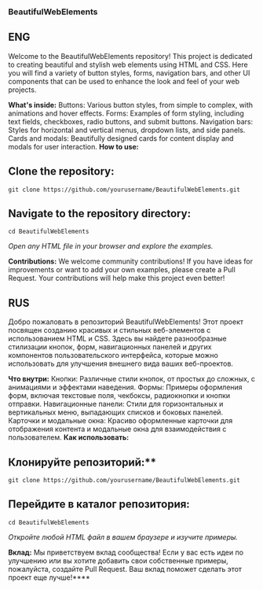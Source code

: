 ### BeautifulWebElements
## ENG
Welcome to the BeautifulWebElements repository! This project is dedicated to creating beautiful and stylish web elements using HTML and CSS. Here you will find a variety of button styles, forms, navigation bars, and other UI components that can be used to enhance the look and feel of your web projects.

 __What's inside:__
Buttons: Various button styles, from simple to complex, with animations and hover effects.
Forms: Examples of form styling, including text fields, checkboxes, radio buttons, and submit buttons.
Navigation bars: Styles for horizontal and vertical menus, dropdown lists, and side panels.
Cards and modals: Beautifully designed cards for content display and modals for user interaction.
__How to use:__

## Clone the repository:
```
git clone https://github.com/yourusername/BeautifulWebElements.git
```

## Navigate to the repository directory:
```
cd BeautifulWebElements
```

_Open any HTML file in your browser and explore the examples._

__Contributions:__
We welcome community contributions! If you have ideas for improvements or want to add your own examples, please create a Pull Request. Your contributions will help make this project even better!

## RUS
Добро пожаловать в репозиторий BeautifulWebElements! Этот проект посвящен созданию красивых и стильных веб-элементов с использованием HTML и CSS. Здесь вы найдете разнообразные стилизации кнопок, форм, навигационных панелей и других компонентов пользовательского интерфейса, которые можно использовать для улучшения внешнего вида ваших веб-проектов.

__Что внутри:__
Кнопки: Различные стили кнопок, от простых до сложных, с анимациями и эффектами наведения.
Формы: Примеры оформления форм, включая текстовые поля, чекбоксы, радиокнопки и кнопки отправки.
Навигационные панели: Стили для горизонтальных и вертикальных меню, выпадающих списков и боковых панелей.
Карточки и модальные окна: Красиво оформленные карточки для отображения контента и модальные окна для взаимодействия с пользователем.
__Как использовать:__
## Клонируйте репозиторий:**
```
git clone https://github.com/yourusername/BeautifulWebElements.git
```

## Перейдите в каталог репозитория:
```
cd BeautifulWebElements
```
_Откройте любой HTML файл в вашем браузере и изучите примеры._

 __Вклад:__
Мы приветствуем вклад сообщества! Если у вас есть идеи по улучшению или вы хотите добавить свои собственные примеры, пожалуйста, создайте Pull Request. Ваш вклад поможет сделать этот проект еще лучше!****
